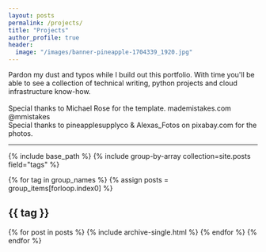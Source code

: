 ```yaml
---
layout: posts
permalink: /projects/
title: "Projects"
author_profile: true
header:
  image: "/images/banner-pineapple-1704339_1920.jpg"
---
```


Pardon my dust and typos while I build out this portfolio. With time you'll be able to see a collection of technical writing, python projects and cloud infrastructure know-how. <br/>
<br/>
Special thanks to Michael Rose for the template. mademistakes.com @mmistakes <br/>
Special thanks to pineapplesupplyco & Alexas_Fotos on pixabay.com for the photos. <br/>

---

{% include base_path %}
{% include group-by-array collection=site.posts field="tags" %}

{% for tag in group_names %}
  {% assign posts = group_items[forloop.index0] %}
  <h2 id="{{ tag | slugify }}" class="archive__subtitle">{{ tag }}</h2>
  {% for post in posts %}
    {% include archive-single.html %}
  {% endfor %}
{% endfor %}


